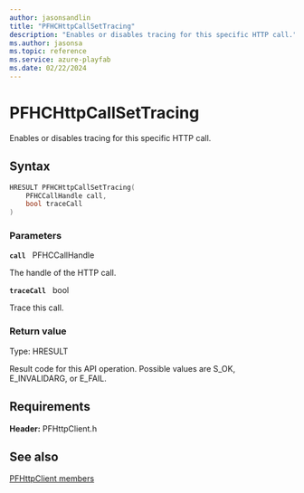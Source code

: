 ```yaml
---
author: jasonsandlin
title: "PFHCHttpCallSetTracing"
description: "Enables or disables tracing for this specific HTTP call."
ms.author: jasonsa
ms.topic: reference
ms.service: azure-playfab
ms.date: 02/22/2024
---
```


# PFHCHttpCallSetTracing  

Enables or disables tracing for this specific HTTP call.  

## Syntax  
  
```cpp
HRESULT PFHCHttpCallSetTracing(  
    PFHCCallHandle call,  
    bool traceCall  
)  
```  
  
### Parameters  
  
**`call`** &nbsp; PFHCCallHandle  
  
The handle of the HTTP call.  
  
**`traceCall`** &nbsp; bool  
  
Trace this call.  
  
  
### Return value
Type: HRESULT
  
Result code for this API operation. Possible values are S_OK, E_INVALIDARG, or E_FAIL.
  
  
## Requirements  
  
**Header:** PFHttpClient.h
  
## See also  
[PFHttpClient members](../pfhttpclient_members.md)  

  
  
